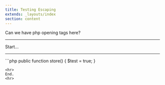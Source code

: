 ```yaml
---
title: Testing Escaping
extends: _layouts/index
section: content
---
```

Can we have php opening tags here?
<hr>
Start...
<hr>
```php
<?php
// Test comment...

public function store()
{
    $test = true;
}
```
<hr>
End.
<hr>
